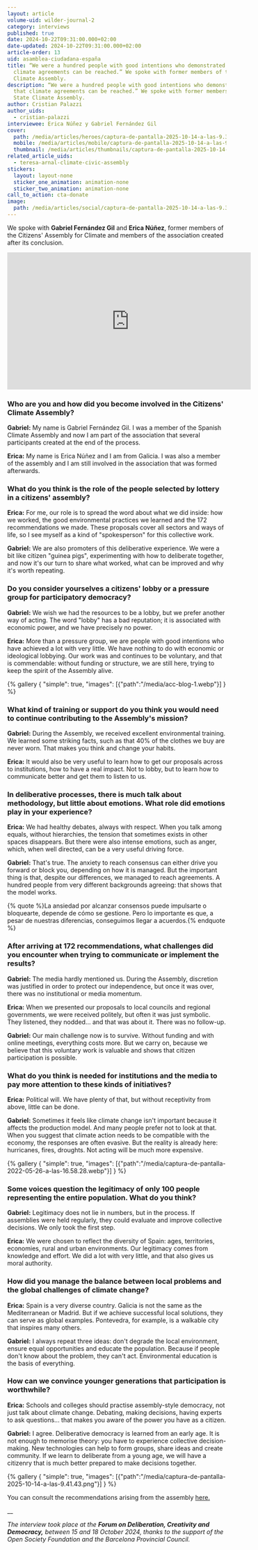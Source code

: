 ```yaml
---
layout: article
volume-uid: wilder-journal-2
category: interviews
published: true
date: 2024-10-22T09:31:00.000+02:00
date-updated: 2024-10-22T09:31:00.000+02:00
article-order: 13
uid: asamblea-ciudadana-españa
title: “We were a hundred people with good intentions who demonstrated that
  climate agreements can be reached.” We spoke with former members of the State
  Climate Assembly.
description: “We were a hundred people with good intentions who demonstrated
  that climate agreements can be reached.” We spoke with former members of the
  State Climate Assembly.
author: Cristian Palazzi
author_uids:
  - cristian-palazzi
interviewee: Erica Núñez y Gabriel Fernández Gil
cover:
  path: /media/articles/heroes/captura-de-pantalla-2025-10-14-a-las-9.37.47.png
  mobile: /media/articles/mobile/captura-de-pantalla-2025-10-14-a-las-9.37.47.png
  thumbnail: /media/articles/thumbnails/captura-de-pantalla-2025-10-14-a-las-9.37.47.png
related_article_uids:
  - teresa-arnal-climate-civic-assembly
stickers:
  layout: layout-none
  sticker_one_animation: animation-none
  sticker_two_animation: animation-none
call_to_action: cta-donate
image:
  path: /media/articles/social/captura-de-pantalla-2025-10-14-a-las-9.37.47.png
---
```

We spoke with **Gabriel Fernández Gil** and **Erica Núñez**, former members of the Citizens' Assembly for Climate and members of the association created after its conclusion.

<iframe width="560" height="315" src="https://www.youtube.com/embed/0f8Nl9M8OEs?si=IFCVGTYSc6PEL13Q" title="YouTube video player" frameborder="0" allow="accelerometer; autoplay; clipboard-write; encrypted-media; gyroscope; picture-in-picture; web-share" referrerpolicy="strict-origin-when-cross-origin" allowfullscreen></iframe>

### **Who are you and how did you become involved in the Citizens' Climate Assembly?**

**Gabriel:** My name is Gabriel Fernández Gil. I was a member of the Spanish Climate Assembly and now I am part of the association that several participants created at the end of the process.

**Erica:** My name is Erica Núñez and I am from Galicia. I was also a member of the assembly and I am still involved in the association that was formed afterwards.

### **What do you think is the role of the people selected by lottery in a citizens' assembly?**

**Erica:** For me, our role is to spread the word about what we did inside: how we worked, the good environmental practices we learned and the 172 recommendations we made. These proposals cover all sectors and ways of life, so I see myself as a kind of "spokesperson" for this collective work.

**Gabriel:** We are also promoters of this deliberative experience. We were a bit like citizen "guinea pigs", experimenting with how to deliberate together, and now it's our turn to share what worked, what can be improved and why it's worth repeating.

### **Do you consider yourselves a citizens' lobby or a pressure group for participatory democracy?**

**Gabriel:** We wish we had the resources to be a lobby, but we prefer another way of acting. The word "lobby" has a bad reputation; it is associated with economic power, and we have precisely no power.

**Erica:** More than a pressure group, we are people with good intentions who have achieved a lot with very little. We have nothing to do with economic or ideological lobbying. Our work was and continues to be voluntary, and that is commendable: without funding or structure, we are still here, trying to keep the spirit of the Assembly alive.

{% gallery { "simple": true, "images": [{"path":"/media/acc-blog-1.webp"}] } %}

### **What kind of training or support do you think you would need to continue contributing to the Assembly's mission?**

**Gabriel:** During the Assembly, we received excellent environmental training. We learned some striking facts, such as that 40% of the clothes we buy are never worn. That makes you think and change your habits.

**Erica:** It would also be very useful to learn how to get our proposals across to institutions, how to have a real impact. Not to lobby, but to learn how to communicate better and get them to listen to us.

### **In deliberative processes, there is much talk about methodology, but little about emotions. What role did emotions play in your experience?**

**Erica:** We had healthy debates, always with respect. When you talk among equals, without hierarchies, the tension that sometimes exists in other spaces disappears. But there were also intense emotions, such as anger, which, when well directed, can be a very useful driving force.

**Gabriel:** That's true. The anxiety to reach consensus can either drive you forward or block you, depending on how it is managed. But the important thing is that, despite our differences, we managed to reach agreements. A hundred people from very different backgrounds agreeing: that shows that the model works.

{% quote %}La ansiedad por alcanzar consensos puede impulsarte o bloquearte, depende de cómo se gestione. Pero lo importante es que, a pesar de nuestras diferencias, conseguimos llegar a acuerdos.{% endquote %}

### **After arriving at 172 recommendations, what challenges did you encounter when trying to communicate or implement the results?**

**Gabriel:** The media hardly mentioned us. During the Assembly, discretion was justified in order to protect our independence, but once it was over, there was no institutional or media momentum.

**Erica:** When we presented our proposals to local councils and regional governments, we were received politely, but often it was just symbolic. They listened, they nodded... and that was about it. There was no follow-up.

**Gabriel:** Our main challenge now is to survive. Without funding and with online meetings, everything costs more. But we carry on, because we believe that this voluntary work is valuable and shows that citizen participation is possible.

### **What do you think is needed for institutions and the media to pay more attention to these kinds of initiatives?**

**Erica:** Political will. We have plenty of that, but without receptivity from above, little can be done.

**Gabriel:** Sometimes it feels like climate change isn't important because it affects the production model. And many people prefer not to look at that. When you suggest that climate action needs to be compatible with the economy, the responses are often evasive. But the reality is already here: hurricanes, fires, droughts. Not acting will be much more expensive.

{% gallery { "simple": true, "images": [{"path":"/media/captura-de-pantalla-2022-05-26-a-las-16.58.28.webp"}] } %}

### **Some voices question the legitimacy of only 100 people representing the entire population. What do you think?**

**Gabriel:** Legitimacy does not lie in numbers, but in the process. If assemblies were held regularly, they could evaluate and improve collective decisions. We only took the first step.

**Erica:** We were chosen to reflect the diversity of Spain: ages, territories, economies, rural and urban environments. Our legitimacy comes from knowledge and effort. We did a lot with very little, and that also gives us moral authority.

### **How did you manage the balance between local problems and the global challenges of climate change?**

**Erica:** Spain is a very diverse country. Galicia is not the same as the Mediterranean or Madrid. But if we achieve successful local solutions, they can serve as global examples. Pontevedra, for example, is a walkable city that inspires many others.

**Gabriel:** I always repeat three ideas: don't degrade the local environment, ensure equal opportunities and educate the population. Because if people don't know about the problem, they can't act. Environmental education is the basis of everything.

### **How can we convince younger generations that participation is worthwhile?**

**Erica:** Schools and colleges should practise assembly-style democracy, not just talk about climate change. Debating, making decisions, having experts to ask questions... that makes you aware of the power you have as a citizen.

**Gabriel:** I agree. Deliberative democracy is learned from an early age. It is not enough to memorise theory: you have to experience collective decision-making. New technologies can help to form groups, share ideas and create community. If we learn to deliberate from a young age, we will have a citizenry that is much better prepared to make decisions together.

{% gallery { "simple": true, "images": [{"path":"/media/captura-de-pantalla-2025-10-14-a-las-9.41.43.png"}] } %}

You can consult the recommendations arising from the assembly [here.](https://asambleaciudadanadelcambioclimatico.es/recomendaciones/)[](https://asambleaciudadanadelcambioclimatico.es/recomendaciones/)

__

*The interview took place at the **Forum on Deliberation, Creativity and Democracy,** between 15 and 18 October 2024, thanks to the support of the Open Society Foundation and the Barcelona Provincial Council.*
